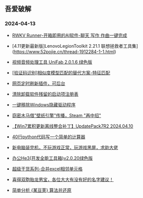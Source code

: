 ## 吾爱破解 
### 2024-04-13

+ [RWKV Runner-开箱即用的AI软件-聊天 写作 作曲一键完成](https://www.52pojie.cn/thread-1912276-1-1.html)

+ [4.11更新最新版]LenovoLegionToolkit 2.21.1 联想拯救者工具集](https://www.52pojie.cn/thread-1912284-1-1.html)

+ [视频音频处理工具 UniFab 2.0.1.6 绿色版](https://www.52pojie.cn/thread-1912404-1-1.html)

+ [[验证码识别]相似度模型匹配的替代方案-特征匹配](https://www.52pojie.cn/thread-1912306-1-1.html)

+ [网页定时刷新插件，可后台](https://www.52pojie.cn/thread-1912300-1-1.html)

+ [清除卸载软件残留的启动项注册表](https://www.52pojie.cn/thread-1912186-1-1.html)

+ [一键移除Windows隐藏驱动程序](https://www.52pojie.cn/thread-1912196-1-1.html)

+ [窃密木马借"壁纸引擎"传播，Steam "再中招"](https://www.52pojie.cn/thread-1912507-1-1.html)

+ [【Win7累积更新离线整合补丁】UpdatePack7R2 2024.04.10](https://www.52pojie.cn/thread-1912612-1-1.html)

+ [40行python代码写一个简单的计算器](https://www.52pojie.cn/thread-1912256-1-1.html)

+ [新电脑装完机，不玩游戏正常，玩游戏黑屏，求助大佬](https://www.52pojie.cn/thread-1912312-1-1.html)

+ [办公He3(开发全能工具箱)v2.0.20绿色版](https://www.52pojie.cn/thread-1912572-1-1.html)

+ [超级干货系列-合并excel相邻单元格](https://www.52pojie.cn/thread-1912514-1-1.html)

+ [喜得双胞胎龙男宝，各位大大有没有好的名字建议！](https://www.52pojie.cn/thread-1912271-1-1.html)

+ [简单分析 {某豆荚} 算法并还原](https://www.52pojie.cn/thread-1912486-1-1.html)

